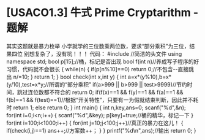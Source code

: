# [USACO1.3] 牛式 Prime Cryptarithm - 题解

其实这题就是暴力枚举
小学就学的三位数乘两位数，要求“部分乘积”为三位，结果四位
别想复杂了，没有坑！！！
代码：
#include <cstdio>//简洁的头文件
using namespace std;
bool p[15];//桶，标记是否出现
bool f(int n)//养成写子程序的好习惯，代码就不会很长
{
    while(n)
    {
        if(p[n%10]==0)
            return 0;//不包含--直接跳出
        n/=10;
    }
    return 1;
}
bool check(int x,int y)
{
    int a=x*(y%10),b=x*(y/10),test=x*y;//所谓的“部分乘积”
    if(a>999 || b>999 || test>9999)//节约时间，跳过连位数都不符合的
        return 0;
    if(f(x)==1 && f(y)==1 && f(a)==1 && f(b)==1 && f(test)==1)//根据“开关特性”，只要有一为假就结束判断，因此并不耗时
        return 1;
    else
        return 0;
}
int main()
{
    int n,key,ans=0;
    scanf("%d",&n);
    for(int i=0;i<n;i++)
    {
        scanf("%d",&key);
        p[key]=true;//桶的精华，标记一下
    }
    for(int i=100;i<1000;i++)
    {
        for(int j=10;j<100;j++)//真正的暴力在这儿！
        {
            if(check(i,j)==1)
                ans++;//方案数++；
        }
    }
    printf("%d\n",ans);//输出
    return 0;
}

 